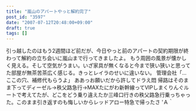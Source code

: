 ```yaml
---
title: "嵐山のアパートやっと解約完了"
post_id: "3597"
date: "2007-07-12T20:48:00+09:00"
draft: true
tags: []
---
```



引っ越したのはもう2週間ほど前だが、今日やっと前のアパートの契約期限が終わって解約の立ち会いに嵐山まで行ってきましたよ。 もう周囲の風景が懐かしく見える。そして空気がうまい。いざ家具が無くなると今まで狭い狭いと思ってた部屋が無茶苦茶広く感じる。きっとレイラのせいに違いない。 管理会社「…ここの穴、補修代もらうよ」 ああっお願いだから許してドラえ悶 帰路はそのまま下ってディーゼル→秩父路急行→MAXたにがわ新幹線ってVIPしまくりんぐルートで考えてたが、どこをどう乗り違えたか三峰口行きの秩父路急行乗っちゃった。このまま引き返すのも悔しいからレッドアロー特急で帰ったさ 'Ａ｀
